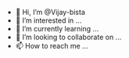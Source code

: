 - 👋 Hi, I’m @Vijay-bista
- 👀 I’m interested in ...
- 🌱 I’m currently learning ...
- 💞️ I’m looking to collaborate on ...
- 📫 How to reach me ...

<!---
Vijay-bista/Vijay-bista is a ✨ special ✨ repository because its `README.md` (this file) appears on your GitHub profile.
You can click the Preview link to take a look at your changes.
--->
